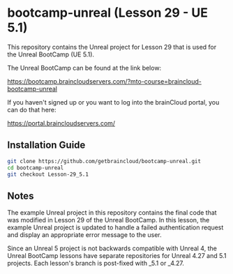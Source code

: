 # bootcamp-unreal (Lesson 29 - UE 5.1)

This repository contains the Unreal project for Lesson 29 that is used for the Unreal BootCamp (UE 5.1).

The Unreal BootCamp can be found at the link below:

https://bootcamp.braincloudservers.com/?mto-course=braincloud-bootcamp-unreal


If you haven't signed up or you want to log into the brainCloud portal, you can do that here:

https://portal.braincloudservers.com/


## Installation Guide

```bash
git clone https://github.com/getbraincloud/bootcamp-unreal.git
cd bootcamp-unreal
git checkout Lesson-29_5.1
```

## Notes

The example Unreal project in this repository contains the final code that was modified in Lesson 29 of the Unreal BootCamp. In this lesson, the example Unreal project is updated to handle a failed authentication request and display an appropriate error message to the user.

Since an Unreal 5 project is not backwards compatible with Unreal 4, the Unreal BootCamp lessons have separate repositories for Unreal 4.27 and 5.1 projects. Each lesson's branch is post-fixed with _5.1 or _4.27.
